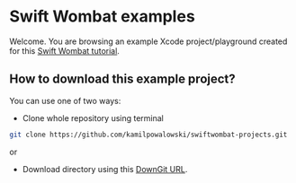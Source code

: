 # Swift Wombat examples

Welcome. You are browsing an example Xcode project/playground created for this [Swift Wombat tutorial](https://swiftwombat.com/how-to-display-alerts-in-swiftui/).

## How to download this example project?

You can use one of two ways:

- Clone whole repository using terminal

```bash
git clone https://github.com/kamilpowalowski/swiftwombat-projects.git
```

or

- Download directory using this [DownGit URL](https://downgit.github.io/#/home?url=https://github.com/kamilpowalowski/swiftwombat-projects/tree/main/Alerts).
